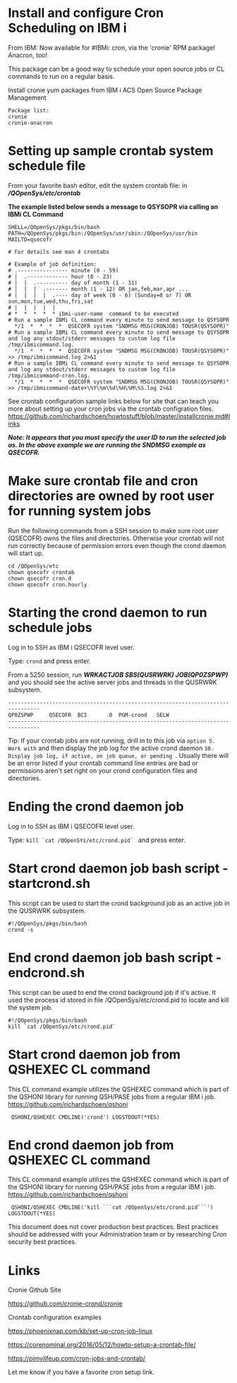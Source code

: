 # Install and configure Cron Scheduling on IBM i

From IBM: Now available for #IBMi: cron, via the 'cronie' RPM package! Anacron, too!

This package can be a good way to schedule your open source jobs or CL commands to run on a regular basis. 

Install cronie yum packages from IBM i ACS Open Source Package Management
```
Package list:
cronie   
cronie-anacron
```
# Setting up sample crontab system schedule file 

From your favorite bash editor, edit the system crontab file: in ***/QOpenSys/etc/crontab***

**The example listed below sends a message to QSYSOPR via calling an IBMi CL Command**
```
SHELL=/QOpenSys/pkgs/bin/bash
PATH=/QOpenSys/pkgs/bin:/QOpenSys/usr/sbin:/QOpenSys/usr/bin
MAILTO=qsecofr

# For details see man 4 crontabs

# Example of job definition:
# .---------------- minute (0 - 59)
# |  .------------- hour (0 - 23)
# |  |  .---------- day of month (1 - 31)
# |  |  |  .------- month (1 - 12) OR jan,feb,mar,apr ...
# |  |  |  |  .---- day of week (0 - 6) (Sunday=0 or 7) OR sun,mon,tue,wed,thu,fri,sat
# |  |  |  |  |
# *  *  *  *  * ibmi-user-name  command to be executed
# Run a sample IBMi CL command every minute to send message to QSYSOPR
  */1  *  *  *  *  QSECOFR system "SNDMSG MSG(CRONJOB) TOUSR(QSYSOPR)"
# Run a sample IBMi CL command every minute to send message to QSYSOPR and log any stdout/stderr messages to custom log file /tmp/ibmicommand.log.
  */1  *  *  *  *  QSECOFR system "SNDMSG MSG(CRONJOB) TOUSR(QSYSOPR)"  >> /tmp/ibmicommand.log 2>&1
# Run a sample IBMi CL command every minute to send message to QSYSOPR and log any stdout/stderr messages to custom log file /tmp/ibmicommand-cron.log.
  */1  *  *  *  *  QSECOFR system "SNDMSG MSG(CRONJOB) TOUSR(QSYSOPR)"  >> /tmp/ibmicommand-date+\%Y\%m\%d\%H\%M\%S.log 2>&1
```

See crontab configuration sample links below for site that can teach you more about setting up your cron jobs via the crontab configration files.
https://github.com/richardschoen/howtostuff/blob/master/installcronie.md#links

***Note: It appears that you must specify the user ID to run the selected job as. In the above example we are running the SNDMSG example as QSECOFR.***

# Make sure crontab file and cron directories are owned by root user for running system jobs

Run the following commands from a SSH session to make sure root user (QSECOFR) owns the files and directories. Otherwise your crontab will not run correctly because of permission errors even though the crond daemon will start up.

```
cd /QOpenSys/etc
chown qsecofr crontab
chown qsecofr cron.d
chown qsecofr cron.hourly
```

# Starting the crond daemon to run schedule jobs

Log in to SSH as IBM i QSECOFR level user.

Type: ```crond``` and press enter. 


From a 5250 session, run ***WRKACTJOB SBS(QUSRWRK) JOB(QP0ZSPWP)*** and you should see the active server jobs and threads in the QUSRWRK subsystem. 

```
--------------------------------------------------------------------------------
QP0ZSPWP     QSECOFR  BCI      .0  PGM-crond   SELW 
--------------------------------------------------------------------------------
```
Tip: If your crontab jobs are not running, drill in to this job via ```option 5. Work with``` and then display the job log for the active crond daemon ```10. Display job log, if active, on job queue, or pending ```. Usually there will be an error listed if your crontab command line entries are bad or permissions aren't set right on your crond configuration files and directories.


# Ending the crond daemon job

Log in to SSH as IBM i QSECOFR level user.

Type: ```kill `cat /QOpenSYs/etc/crond.pid` ``` and press enter. 

# Start crond daemon job bash script - startcrond.sh

This script can be used to start the crond background job as an active job in the QUSRWRK subsystem.

```
#!/QOpenSys/pkgs/bin/bash
crond -s
```

# End crond daemon job bash script - endcrond.sh

This script can be used to end the crond background job if it's active. It used the process id stored in file /QOpenSys/etc/crond.pid to locate and kill the system job.

```
#!/QOpenSys/pkgs/bin/bash
kill `cat /QOpenSys/etc/crond.pid`
```

# Start crond daemon job from QSHEXEC CL command

This CL command example utilizes the QSHEXEC command which is part of the QSHONI library for running QSH/PASE jobs from a regular IBM i job. https://github.com/richardschoen/qshoni

```
 QSHONI/QSHEXEC CMDLINE('crond') LOGSTDOUT(*YES) 
```

# End crond daemon job from QSHEXEC CL command

This CL command example utilizes the QSHEXEC command which is part of the QSHONI library for running QSH/PASE jobs from a regular IBM i job. https://github.com/richardschoen/qshoni

```
 QSHONI/QSHEXEC CMDLINE('kill ```cat /QOpenSys/etc/crond.pid```') LOGSTDOUT(*YES)
```

This document does not cover production best practices. Best practices should be addressed with your Administration team or by researching Cron security best practices. 

# Links

Cronie Github Site

https://github.com/cronie-crond/cronie

Crontab configuration examples

https://phoenixnap.com/kb/set-up-cron-job-linux

https://corenominal.org/2016/05/12/howto-setup-a-crontab-file/

https://pimylifeup.com/cron-jobs-and-crontab/

Let me know if you have a favorite cron setup link.


